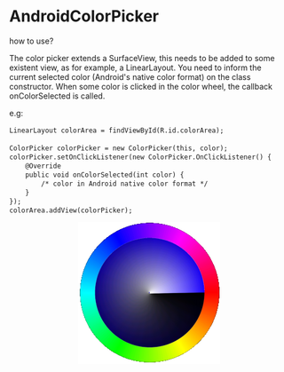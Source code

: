 # AndroidColorPicker

how to use?

The color picker extends a SurfaceView, this needs to be added to some existent view, as for example, a LinearLayout.
You need to inform the current selected color (Android's native color format) on the class constructor.
When some color is clicked in the color wheel, the callback onColorSelected is called.

e.g:

```
LinearLayout colorArea = findViewById(R.id.colorArea);

ColorPicker colorPicker = new ColorPicker(this, color);
colorPicker.setOnClickListener(new ColorPicker.OnClickListener() {
	@Override
	public void onColorSelected(int color) {
		/* color in Android native color format */
	}
});
colorArea.addView(colorPicker);
```
<p align="center"> 
<img src="colorwheel.png">
</p>

